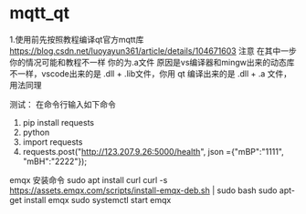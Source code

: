 # mqtt_qt

1.使用前先按照教程编译qt官方mqtt库
https://blog.csdn.net/luoyayun361/article/details/104671603
注意 在其中一步你的情况可能和教程不一样 你的为.a文件 原因是vs编译器和mingw出来的动态库不一样，vscode出来的是 .dll + .lib文件，你用 qt 编译出来的是 .dll + .a 文件，用法同理

测试：
在命令行输入如下命令
1. pip install requests
2. python
3. import requests
4. requests.post("http://123.207.9.26:5000/health", json ={"mBP":"1111", "mBH":"2222"});

emqx 安装命令
sudo apt install curl
curl -s https://assets.emqx.com/scripts/install-emqx-deb.sh | sudo bash
sudo apt-get install emqx
sudo systemctl start emqx
   
